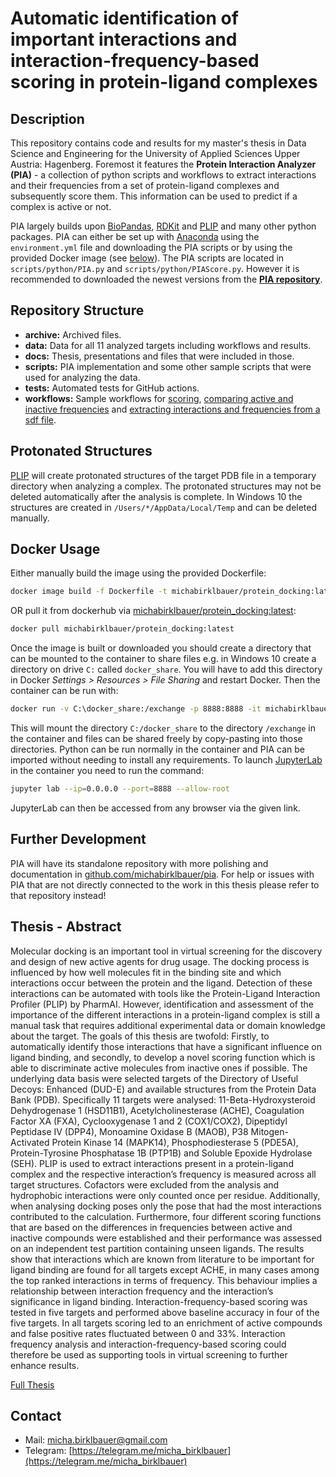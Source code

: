# Automatic identification of important interactions and interaction-frequency-based scoring in protein-ligand complexes

## Description

This repository contains code and results for my master's thesis in Data Science and Engineering for the University of Applied Sciences Upper Austria: Hagenberg. Foremost it features the **Protein Interaction Analyzer (PIA)** - a collection of python scripts and workflows to extract interactions and their frequencies from a set of protein-ligand complexes and subsequently score them. This information can be used to predict if a complex is active or not.

PIA largely builds upon [BioPandas](https://github.com/rasbt/biopandas), [RDKit](https://github.com/rdkit/rdkit) and [PLIP](https://github.com/pharmai/plip) and many other python packages. PIA can either be set up with [Anaconda](https://anaconda.org/) using the `environment.yml` file and downloading the PIA scripts or by using the provided Docker image (see [below](#docker-usage)). The PIA scripts are located in `scripts/python/PIA.py` and `scripts/python/PIAScore.py`. However it is recommended to downloaded the newest versions from the [**PIA repository**](https://github.com/michabirklbauer/PIA).

## Repository Structure

- **archive:** Archived files.
- **data:** Data for all 11 analyzed targets including workflows and results.
- **docs:** Thesis, presentations and files that were included in those.
- **scripts:** PIA implementation and some other sample scripts that were used for analyzing the data.
- **tests:** Automated tests for GitHub actions.
- **workflows:** Sample workflows for [scoring](https://github.com/michabirklbauer/protein_docking/tree/master/workflows/scr), [comparing active and inactive frequencies](https://github.com/michabirklbauer/protein_docking/tree/master/workflows/vs) and [extracting interactions and frequencies from a sdf file](https://github.com/michabirklbauer/protein_docking/tree/master/workflows/sdf).

## Protonated Structures

[PLIP](https://github.com/pharmai/plip) will create protonated structures of the target PDB file in a temporary directory when analyzing a complex. The protonated structures may not be deleted automatically after the analysis is complete. In Windows 10 the structures are created in `/Users/*/AppData/Local/Temp` and can be deleted manually.

## Docker Usage

Either manually build the image using the provided Dockerfile:

```bash
docker image build -f Dockerfile -t michabirklbauer/protein_docking:latest .
```

OR pull it from dockerhub via [michabirklbauer/protein_docking:latest](https://hub.docker.com/r/michabirklbauer/protein_docking):

```bash
docker pull michabirklbauer/protein_docking:latest
```

Once the image is built or downloaded you should create a directory that can be mounted to the container to share files e.g. in Windows 10 create a directory on drive `C:` called `docker_share`. You will have to add this directory in Docker *Settings > Resources > File Sharing* and restart Docker. Then the container can be run with:

```bash
docker run -v C:\docker_share:/exchange -p 8888:8888 -it michabirklbauer/protein_docking:latest
```

This will mount the directory `C:/docker_share` to the directory `/exchange` in the container and files can be shared freely by copy-pasting into those directories. Python can be run normally in the container and PIA can be imported without needing to install any requirements. To launch [JupyterLab](https://jupyter.org/) in the container you need to run the command:

```bash
jupyter lab --ip=0.0.0.0 --port=8888 --allow-root
```

JupyterLab can then be accessed from any browser via the given link.

## Further Development

PIA will have its standalone repository with more polishing and documentation in [github.com/michabirklbauer/pia](https://github.com/michabirklbauer/PIA). For help or issues with PIA that are not directly connected to the work in this thesis please refer to that repository instead!

## Thesis - Abstract

Molecular docking is an important tool in virtual screening for the discovery and design of new active agents for drug usage. The docking process is influenced by how well molecules fit in the binding site and which interactions occur between the protein and the ligand. Detection of these interactions can be automated with tools like the Protein-Ligand Interaction Profiler (PLIP) by PharmAI. However, identification and assessment of the importance of the different interactions in a protein-ligand complex is still a manual task that requires additional experimental data or domain knowledge about the target. The goals of this thesis are twofold: Firstly, to automatically identify those interactions that have a significant influence on ligand binding, and secondly, to develop a novel scoring function which is able to discriminate active molecules from inactive ones if possible. The underlying data basis were selected targets of the Directory of Useful Decoys: Enhanced (DUD-E) and available structures from the Protein Data Bank (PDB). Specifically 11 targets were analysed: 11-Beta-Hydroxysteroid Dehydrogenase 1 (HSD11B1), Acetylcholinesterase (ACHE), Coagulation Factor XA (FXA), Cyclooxygenase 1 and 2 (COX1/COX2), Dipeptidyl Peptidase IV (DPP4), Monoamine Oxidase B (MAOB), P38 Mitogen-Activated Protein Kinase 14 (MAPK14),  Phosphodiesterase 5 (PDE5A), Protein-Tyrosine Phosphatase 1B (PTP1B) and Soluble Epoxide Hydrolase (SEH). PLIP is used to extract interactions present in a protein-ligand complex and the respective interaction’s frequency is measured across all target structures. Cofactors were excluded from the analysis and hydrophobic interactions were only counted once per residue. Additionally, when analysing docking poses only the pose that had the most interactions contributed to the calculation. Furthermore, four different scoring functions that are based on the differences in frequencies between active and inactive compounds were established and their performance was assessed on an independent test partition containing unseen ligands. The results show that interactions which are known from literature to be important for ligand binding are found for all targets except ACHE, in many cases among the top ranked interactions in terms of frequency. This behaviour implies a relationship between interaction frequency and the interaction’s significance in ligand binding. Interaction-frequency-based scoring was tested in five targets and performed above baseline accuracy in four of the five targets. In all targets scoring led to an enrichment of active compounds and false positive rates fluctuated between 0 and 33%. Interaction frequency analysis and interaction-frequency-based scoring could therefore be used as supporting tools in virtual screening to further enhance results.

[Full Thesis](https://raw.githubusercontent.com/michabirklbauer/protein_docking/master/docs/Thesis_MichaBirklbauer.pdf)

## Contact

- Mail: [micha.birklbauer@gmail.com](mailto:micha.birklbauer@gmail.com)
- Telegram: [https://telegram.me/micha_birklbauer](https://telegram.me/micha_birklbauer)
